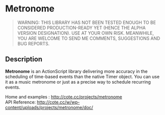 Metronome
=========

>WARNING: THIS LIBRARY HAS NOT BEEN TESTED ENOUGH TO BE CONSIDERED PRODUCTION-READY YET (HENCE THE ALPHA VERSION DESIGNATION). USE AT YOUR OWN RISK. MEANWHILE, YOU ARE WELCOME TO SEND ME COMMENTS, SUGGESTIONS AND BUG REPORTS.

## Description
**Metronome** is an ActionScript library delivering more accuracy in the scheduling of time-based events than the native Timer object. You can use it as a music metronome or just as a precise way to schedule recurring events.


Home and examples : http://cote.cc/projects/metronome
<br>
API Reference: http://cote.cc/w/wp-content/uploads/projects/metronome/doc/
